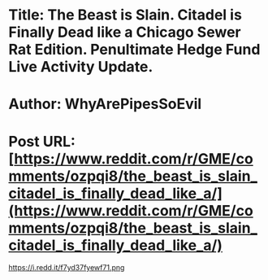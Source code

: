 # Title: The Beast is Slain. Citadel is Finally Dead like a Chicago Sewer Rat Edition. Penultimate Hedge Fund Live Activity Update.
# Author: WhyArePipesSoEvil
# Post URL: [https://www.reddit.com/r/GME/comments/ozpqi8/the_beast_is_slain_citadel_is_finally_dead_like_a/](https://www.reddit.com/r/GME/comments/ozpqi8/the_beast_is_slain_citadel_is_finally_dead_like_a/)


https://i.redd.it/f7yd37fyewf71.png